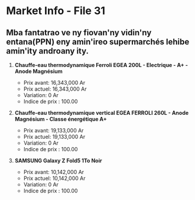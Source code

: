 # Market Info - File 31

## Mba fantatrao ve ny fiovan'ny vidin'ny entana(PPN) eny amin'ireo supermarchés lehibe amin'ity androany ity.

1. **Chauffe-eau thermodynamique Ferroli EGEA 200L - Electrique - A+ - Anode Magnésium**
   - Prix avant: 16,343,000 Ar
   - Prix actuel: 16,343,000 Ar
   - Variation: 0 Ar
   - Indice de prix : 100.00

2. **Chauffe-eau thermodynamique vertical EGEA FERROLI 260L - Anode Magnésium - Classe énergétique A+**
   - Prix avant: 19,133,000 Ar
   - Prix actuel: 19,133,000 Ar
   - Variation: 0 Ar
   - Indice de prix : 100.00

3. **SAMSUNG Galaxy Z Fold5 1To Noir**
   - Prix avant: 10,142,000 Ar
   - Prix actuel: 10,142,000 Ar
   - Variation: 0 Ar
   - Indice de prix : 100.00


